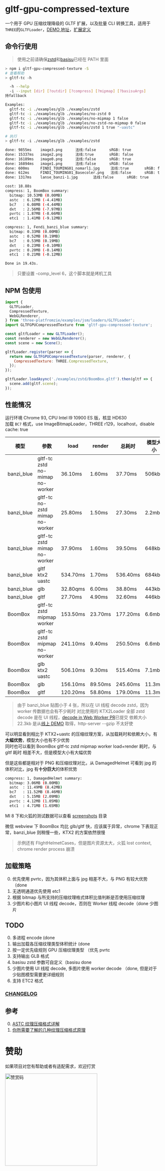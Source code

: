 # gltf-gpu-compressed-texture

一个用于 GPU 压缩纹理降级的 GLTF 扩展，以及批量 CLI 转换工具，适用于`THREE`的`GLTFLoader`，[DEMO 地址](https://deepkolos.github.io/gltf-gpu-compressed-texture/examples/index.html)，[扩展定义](https://github.com/deepkolos/glTF/tree/master/extensions/2.0/Vendor/EXT_gpu_compressed_texture)

## 命令行使用

> 使用之前请确保[zstd](https://github.com/facebook/zstd/releases/)和[basisu](https://github.com/BinomialLLC/basis_universal/releases/)已经在 PATH 里面

```sh
> npm i gltf-gpu-compressed-texture -S
# 查看帮助
> gltf-tc -h

  -h --help                                                              显示帮助
  -i --input [dir] [?outdir] [?compress] [?mipmap] [?basisuArgs]         把gltf所使用纹理转换为GPU压缩纹理并支
持fallback

Examples:
  gltf-tc -i ./examples/glb ./examples/zstd
  gltf-tc -i ./examples/glb ./examples/no-zstd 0
  gltf-tc -i ./examples/glb ./examples/no-mipmap 1 false
  gltf-tc -i ./examples/glb ./examples/no-zstd-no-mipmap 0 false
  gltf-tc -i ./examples/glb ./examples/zstd 1 true "-uastc"

# 执行
> gltf-tc -i ./examples/glb ./examples/zstd

done: 9855ms    image3.png      法线:false      sRGB: true
done: 15337ms   image2.png      法线:true       sRGB: false
done: 16189ms   image0.png      法线:false      sRGB: true
done: 16894ms   image1.png      法线:false      sRGB: false
done: 600ms     FINDI_TOUMING01_nomarl1.jpg     法线:true       sRGB: false
done: 612ms     FINDI_TOUMING01_Basecoler.png   法线:false      sRGB: true
done: 1317ms    lanse_banzi-1.jpg       法线:false      sRGB: true

cost: 18.88s
compress: 1, BoomBox summary:
  bitmap: 10.53MB (0.00MB)
  astc  : 6.12MB (-4.41MB)
  bc7   : 6.08MB (-4.44MB)
  dxt   : 2.56MB (-7.97MB)
  pvrtc : 1.87MB (-8.66MB)
  etc1  : 1.41MB (-9.12MB)

compress: 1, Fendi_banzi_blue summary:
  bitmap: 0.33MB (0.00MB)
  astc  : 0.52MB (0.19MB)
  bc7   : 0.53MB (0.19MB)
  dxt   : 0.23MB (-0.10MB)
  pvrtc : 0.20MB (-0.14MB)
  etc1  : 0.21MB (-0.12MB)

Done in 19.43s.
```

> 只要设置 -comp_level 6，这个脚本就是烤机工具

## NPM 包使用

```js
import {
  GLTFLoader,
  CompressedTexture,
  WebGLRenderer,
} from 'three-platfromzie/examples/jsm/loaders/GLTFLoader';
import GLTFGPUCompressedTexture from 'gltf-gpu-compressed-texture';

const gltfLoader = new GLTFLoader();
const renderer = new WebGLRenderer();
const scene = new Scene();

gltfLoader.register(parser => {
  return new GLTFGPUCompressedTexture(parser, renderer, {
    CompressedTexture: THREE.CompressedTexture,
  });
});

gltfLoader.loadAsync('./examples/zstd/BoomBox.gltf').then(gltf => {
  scene.add(gltf.scene);
});
```

## 性能情况

运行环境 Chrome 93, CPU Intel I9 10900 ES 版，核显 HD630\
加载 `BC7` 格式，use ImageBitmapLoader，THREE r129，localhost，disable cache: true

| 模型       | 参数                            | load     | render  | 总耗时   | 模型大小 | 依赖大小 |
| ---------- | ------------------------------- | -------- | ------- | -------- | -------- | -------- |
| banzi_blue | gltf-tc zstd no-mimap no-worker | 36.10ms  | 1.60ms  | 37.70ms  | 506kb    | 22.3kb   |
| banzi_blue | gltf-tc no-zstd mimap no-worker | 25.80ms  | 1.50ms  | 27.30ms  | 2.2mb    | 22.3kb   |
| banzi_blue | gltf-tc zstd mimap no-worker    | 37.90ms  | 1.60ms  | 39.50ms  | 648kb    | 22.3kb   |
| banzi_blue | gltf ktx2 uastc                 | 534.70ms | 1.70ms  | 536.40ms | 684kb    | 249.3kb  |
| banzi_blue | glb                             | 32.80qms | 6.00ms  | 38.80ms  | 443kb    |          |
| banzi_blue | gltf                            | 27.70ms  | 4.90ms  | 32.60ms  | 446kb    |          |
| BoomBox    | gltf-tc zstd mipmap worker      | 153.50ms | 23.70ms | 177.20ms | 6.6mb    | 22.3kb   |
| BoomBox    | gltf-tc zstd mipmap no-worker   | 241.10ms | 9.40ms  | 250.50ms | 6.6mb    | 22.3kb   |
| BoomBox    | glb ktx2 uastc                  | 506.10ms | 9.30ms  | 515.40ms | 7.1mb    | 249.3kb  |
| BoomBox    | glb                             | 156.10ms | 89.50ms | 245.60ms | 11.3mb   |          |
| BoomBox    | gltf                            | 120.20ms | 58.80ms | 179.00ms | 11.3mb   |          |

> 由于 banzi_blue 贴图小于 4 张，所以在 UI 线程 decode zstd，因为 worker 传数据也会有不少耗时
> 对比使用的 KTX2Loader 全部 zstd decode 是在 UI 线程，[decode in Web Worker PR](https://github.com/mrdoob/three.js/pull/21984)已提交
> 依赖大小 22.3kb 是从[线上 DEMO](https://deepkolos.github.io/gltf-gpu-compressed-texture/examples/index.html) 取得，http-server --gzip 不太好使

可以明显看到相比于 KTX2+uastc 的压缩纹理方案，从加载耗时和依赖大小，有**大幅优势**，模型大小也有不少优势\
同时也可以看到 BoomBox gltf-tc zstd mipmap worker load+render 耗时，与 gltf 耗时 相差不大，但是模型大小有大幅优势

但是这些都是相对于 PNG 和压缩纹理对比，从 DamagedHelmet 可看到 jpg 的体积对比，jpg 有**十分巨大**的体积优势

```sh
compress: 1, DamagedHelmet summary:
  bitmap: 3.06MB (0.00MB)
  astc  : 11.49MB (8.42MB)
  bc7   : 11.52MB (8.46MB)
  dxt   : 5.15MB (2.09MB)
  pvrtc : 4.12MB (1.05MB)
  etc1  : 4.71MB (1.65MB)
```

MI 8 下和火狐的测试数据可以查看 [screenshots](https://github.com/deepkolos/gltf-gpu-compressed-texture/tree/main/screenshots) 目录

微信 webview 下 BoomBox 均比 glb/gltf 快，应该属于异常，chrome 下表现正常，banzi_blue 则稍慢一些，KTX2 的方案依然很慢

> 示例还有 FlightHelmetCases，但是图片资源太大，火狐 lost context, chrome render process 崩溃

## 加载策略

0. 优先使用 pvrtc，因为其体积上面与 jpg 相差不大，与 PNG 有较大优势（done
1. 无透明通道优先使用 etc1
2. 根据 bitmap 与所支持的压缩纹理格式体积比值判断是否使用压缩纹理
3. 少图片和小图片 UI 线程 decode，否则在 Worker 线程 decode（done 少图片

## TODO

0. 多进程 encode (done
1. 输出加载各压缩纹理类型体积统计 (done
2. 按一定优先级规则 GPU 压缩纹理类型 （优先 pvrtc
3. 支持输出 GLB 格式
4. basisu zstd 参数可自定义（basisu done
5. 少图片使用 UI 线程 decode, 多图片使用 worker decode （done, 但是对于少贴图模型需要更详细规则
6. 支持 ETC2 格式

### [CHANGELOG](https://github.com/deepkolos/gltf-gpu-compressed-texture/blob/master/CHANGELOG.md)

## 参考

0. [ASTC 纹理压缩格式详解](https://zhuanlan.zhihu.com/p/158740249)
1. [你所需要了解的几种纹理压缩格式原理](https://zhuanlan.zhihu.com/p/237940807)

# 赞助

如果项目对您有帮助或者有适配需求，欢迎打赏

<img src="https://upload-images.jianshu.io/upload_images/252050-d3d6bfdb1bb06ddd.png?imageMogr2/auto-orient/strip%7CimageView2/2/w/1240" alt="赞赏码" width="300">

